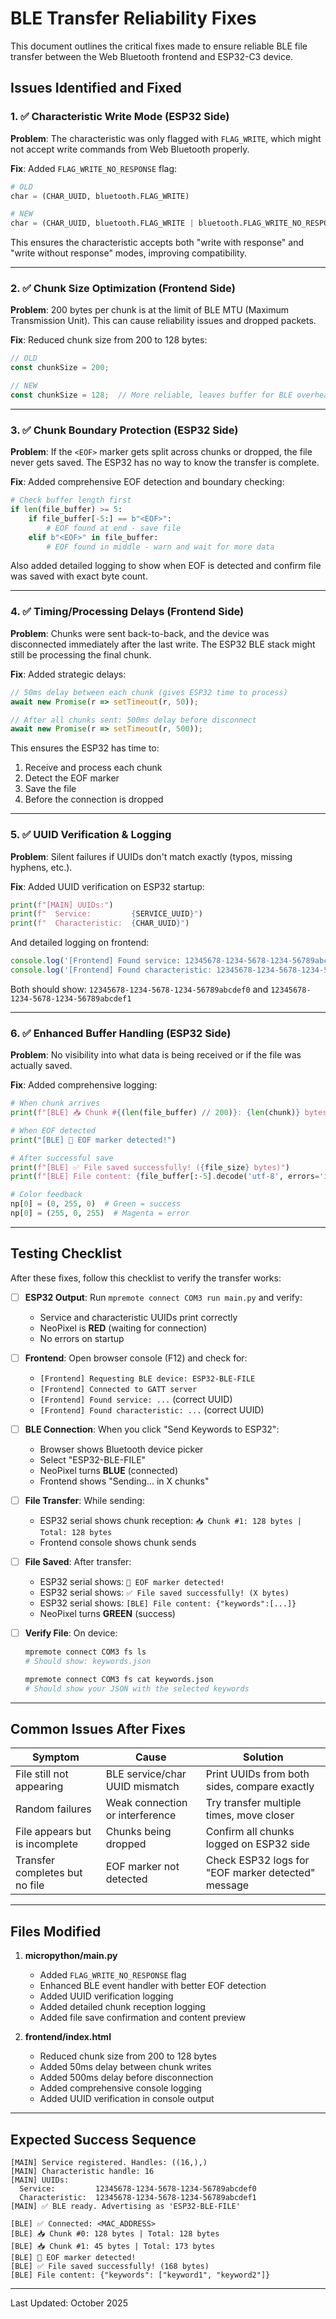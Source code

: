 # BLE Transfer Reliability Fixes

This document outlines the critical fixes made to ensure reliable BLE file transfer between the Web Bluetooth frontend and ESP32-C3 device.

## Issues Identified and Fixed

### 1. ✅ Characteristic Write Mode (ESP32 Side)

**Problem**: The characteristic was only flagged with `FLAG_WRITE`, which might not accept write commands from Web Bluetooth properly.

**Fix**: Added `FLAG_WRITE_NO_RESPONSE` flag:
```python
# OLD
char = (CHAR_UUID, bluetooth.FLAG_WRITE)

# NEW
char = (CHAR_UUID, bluetooth.FLAG_WRITE | bluetooth.FLAG_WRITE_NO_RESPONSE)
```

This ensures the characteristic accepts both "write with response" and "write without response" modes, improving compatibility.

---

### 2. ✅ Chunk Size Optimization (Frontend Side)

**Problem**: 200 bytes per chunk is at the limit of BLE MTU (Maximum Transmission Unit). This can cause reliability issues and dropped packets.

**Fix**: Reduced chunk size from 200 to 128 bytes:
```javascript
// OLD
const chunkSize = 200;

// NEW
const chunkSize = 128;  // More reliable, leaves buffer for BLE overhead
```

---

### 3. ✅ Chunk Boundary Protection (ESP32 Side)

**Problem**: If the `<EOF>` marker gets split across chunks or dropped, the file never gets saved. The ESP32 has no way to know the transfer is complete.

**Fix**: Added comprehensive EOF detection and boundary checking:
```python
# Check buffer length first
if len(file_buffer) >= 5:
    if file_buffer[-5:] == b"<EOF>":
        # EOF found at end - save file
    elif b"<EOF>" in file_buffer:
        # EOF found in middle - warn and wait for more data
```

Also added detailed logging to show when EOF is detected and confirm file was saved with exact byte count.

---

### 4. ✅ Timing/Processing Delays (Frontend Side)

**Problem**: Chunks were sent back-to-back, and the device was disconnected immediately after the last write. The ESP32 BLE stack might still be processing the final chunk.

**Fix**: Added strategic delays:
```javascript
// 50ms delay between each chunk (gives ESP32 time to process)
await new Promise(r => setTimeout(r, 50));

// After all chunks sent: 500ms delay before disconnect
await new Promise(r => setTimeout(r, 500));
```

This ensures the ESP32 has time to:
1. Receive and process each chunk
2. Detect the EOF marker
3. Save the file
3. Before the connection is dropped

---

### 5. ✅ UUID Verification & Logging

**Problem**: Silent failures if UUIDs don't match exactly (typos, missing hyphens, etc.).

**Fix**: Added UUID verification on ESP32 startup:
```python
print(f"[MAIN] UUIDs:")
print(f"  Service:         {SERVICE_UUID}")
print(f"  Characteristic:  {CHAR_UUID}")
```

And detailed logging on frontend:
```javascript
console.log('[Frontend] Found service: 12345678-1234-5678-1234-56789abcdef0');
console.log('[Frontend] Found characteristic: 12345678-1234-5678-1234-56789abcdef1');
```

Both should show: `12345678-1234-5678-1234-56789abcdef0` and `12345678-1234-5678-1234-56789abcdef1`

---

### 6. ✅ Enhanced Buffer Handling (ESP32 Side)

**Problem**: No visibility into what data is being received or if the file was actually saved.

**Fix**: Added comprehensive logging:
```python
# When chunk arrives
print(f"[BLE] 📥 Chunk #{(len(file_buffer) // 200)}: {len(chunk)} bytes | Total: {len(file_buffer)} bytes")

# When EOF detected
print("[BLE] 🎯 EOF marker detected!")

# After successful save
print(f"[BLE] ✅ File saved successfully! ({file_size} bytes)")
print(f"[BLE] File content: {file_buffer[:-5].decode('utf-8', errors='ignore')}")

# Color feedback
np[0] = (0, 255, 0)  # Green = success
np[0] = (255, 0, 255)  # Magenta = error
```

---

## Testing Checklist

After these fixes, follow this checklist to verify the transfer works:

- [ ] **ESP32 Output**: Run `mpremote connect COM3 run main.py` and verify:
  - Service and characteristic UUIDs print correctly
  - NeoPixel is **RED** (waiting for connection)
  - No errors on startup

- [ ] **Frontend**: Open browser console (F12) and check for:
  - `[Frontend] Requesting BLE device: ESP32-BLE-FILE`
  - `[Frontend] Connected to GATT server`
  - `[Frontend] Found service: ...` (correct UUID)
  - `[Frontend] Found characteristic: ...` (correct UUID)

- [ ] **BLE Connection**: When you click "Send Keywords to ESP32":
  - Browser shows Bluetooth device picker
  - Select "ESP32-BLE-FILE"
  - NeoPixel turns **BLUE** (connected)
  - Frontend shows "Sending... in X chunks"

- [ ] **File Transfer**: While sending:
  - ESP32 serial shows chunk reception: `📥 Chunk #1: 128 bytes | Total: 128 bytes`
  - Frontend console shows chunk sends

- [ ] **File Saved**: After transfer:
  - ESP32 serial shows: `🎯 EOF marker detected!`
  - ESP32 serial shows: `✅ File saved successfully! (X bytes)`
  - ESP32 serial shows: `[BLE] File content: {"keywords":[...]}`
  - NeoPixel turns **GREEN** (success)

- [ ] **Verify File**: On device:
  ```bash
  mpremote connect COM3 fs ls
  # Should show: keywords.json

  mpremote connect COM3 fs cat keywords.json
  # Should show your JSON with the selected keywords
  ```

---

## Common Issues After Fixes

| Symptom | Cause | Solution |
|---------|-------|----------|
| File still not appearing | BLE service/char UUID mismatch | Print UUIDs from both sides, compare exactly |
| Random failures | Weak connection or interference | Try transfer multiple times, move closer |
| File appears but is incomplete | Chunks being dropped | Confirm all chunks logged on ESP32 side |
| Transfer completes but no file | EOF marker not detected | Check ESP32 logs for "EOF marker detected" message |

---

## Files Modified

1. **micropython/main.py**
   - Added `FLAG_WRITE_NO_RESPONSE` flag
   - Enhanced BLE event handler with better EOF detection
   - Added UUID verification logging
   - Added detailed chunk reception logging
   - Added file save confirmation and content preview

2. **frontend/index.html**
   - Reduced chunk size from 200 to 128 bytes
   - Added 50ms delay between chunk writes
   - Added 500ms delay before disconnection
   - Added comprehensive console logging
   - Added UUID verification in console output

---

## Expected Success Sequence

```
[MAIN] Service registered. Handles: ((16,),)
[MAIN] Characteristic handle: 16
[MAIN] UUIDs:
  Service:         12345678-1234-5678-1234-56789abcdef0
  Characteristic:  12345678-1234-5678-1234-56789abcdef1
[MAIN] ✅ BLE ready. Advertising as 'ESP32-BLE-FILE'

[BLE] ✅ Connected: <MAC_ADDRESS>
[BLE] 📥 Chunk #0: 128 bytes | Total: 128 bytes
[BLE] 📥 Chunk #1: 45 bytes | Total: 173 bytes
[BLE] 🎯 EOF marker detected!
[BLE] ✅ File saved successfully! (168 bytes)
[BLE] File content: {"keywords": ["keyword1", "keyword2"]}
```

---

Last Updated: October 2025
